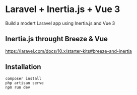 # Laravel + Inertia.js + Vue 3

Build a modert Laravel app using Inertia.js and Vue 3

## Inertia.js throught Breeze & Vue
https://laravel.com/docs/10.x/starter-kits#breeze-and-inertia

## Installation
```
composer install
php artisan serve
npm run dev
```
